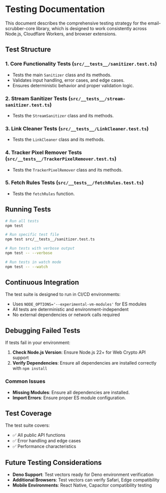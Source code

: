 # Testing Documentation

This document describes the comprehensive testing strategy for the email-scrubber-core library, which is designed to work consistently across Node.js, Cloudflare Workers, and browser extensions.

## Test Structure

### 1. Core Functionality Tests (`src/__tests__/sanitizer.test.ts`)

- Tests the main `Sanitizer` class and its methods.
- Validates input handling, error cases, and edge cases.
- Ensures deterministic behavior and proper validation logic.

### 2. Stream Sanitizer Tests (`src/__tests__/stream-sanitizer.test.ts`)

- Tests the `StreamSanitizer` class and its methods.

### 3. Link Cleaner Tests (`src/__tests__/LinkCleaner.test.ts`)

- Tests the `LinkCleaner` class and its methods.

### 4. Tracker Pixel Remover Tests (`src/__tests__/TrackerPixelRemover.test.ts`)

- Tests the `TrackerPixelRemover` class and its methods.

### 5. Fetch Rules Tests (`src/__tests__/fetchRules.test.ts`)

- Tests the `fetchRules` function.

## Running Tests

```bash
# Run all tests
npm test

# Run specific test file
npm test src/__tests__/sanitizer.test.ts

# Run tests with verbose output
npm test -- --verbose

# Run tests in watch mode
npm test -- --watch
```

## Continuous Integration

The test suite is designed to run in CI/CD environments:

- Uses `NODE_OPTIONS='--experimental-vm-modules'` for ES modules
- All tests are deterministic and environment-independent
- No external dependencies or network calls required

## Debugging Failed Tests

If tests fail in your environment:

1. **Check Node.js Version**: Ensure Node.js 22+ for Web Crypto API support
2. **Verify Dependencies**: Ensure all dependencies are installed correctly with `npm install`

### Common Issues

- **Missing Modules**: Ensure all dependencies are installed.
- **Import Errors**: Ensure proper ES module configuration.

## Test Coverage

The test suite covers:

- ✅ All public API functions
- ✅ Error handling and edge cases
- ✅ Performance characteristics

## Future Testing Considerations

- **Deno Support**: Test vectors ready for Deno environment verification
- **Additional Browsers**: Test vectors can verify Safari, Edge compatibility
- **Mobile Environments**: React Native, Capacitor compatibility testing
